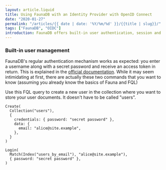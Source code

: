 ```yaml
---
layout: article.liquid
title: Using FaunaDB with an Identity Provider with OpenID Connect
date: "2020-01-27"
permalink: "/articles/{{ date | date: '%Y/%m/%d' }}/{{title | slug}}/"
tags: ["FaunaDB", "OIDC"]
introduction: FaunaDB offers built-in user authentication, session and password management. While this is well-documented and easy to use, working with an external authentication and identity service is tricky. In this article I will show you my solution.
---
```


### Built-in user management
FaunaDB's regular authentication mechanism works as expected: you enter a username along with a secret password and receive an access token in return.
This is explained in the [official documentation](https://docs.fauna.com/fauna/current/tutorials/authentication/user.html). While it may seem intimidating at first, there are actually these two commands that you want to know (assuming you already know the basics of Fauna and FQL)

Use this FQL query to create a new user in the collection where you want to store your user documents. It doesn't have to be called "users".
```fql
Create(
  Collection("users"),
  {
    credentials: { password: "secret password" },
    data: {
      email: "alice@site.example",
    },
  }
)
```

```fql
Login(
  Match(Index("users_by_email"), "alice@site.example"),
  { password: "secret password" },
)
```
